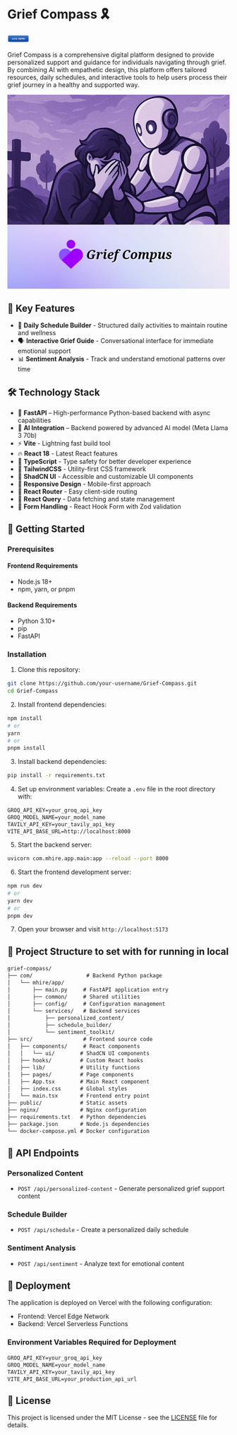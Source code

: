 # Grief Compass 🎗️

<a href="https://grief-compus.onrender.com/">
  <img src="com/mhire/ui/public/live-demo.png" alt="Live Demo" width="50" />
</a>

Grief Compass is a comprehensive digital platform designed to provide personalized support and guidance for individuals navigating through grief. By combining AI with empathetic design, this platform offers tailored resources, daily schedules, and interactive tools to help users process their grief journey in a healthy and supported way.

![Grief Compass](com/mhire/ui/public/gc.png)

## 🌟 Key Features

- 📅 **Daily Schedule Builder** - Structured daily activities to maintain routine and wellness
- 🗣️ **Interactive Grief Guide** - Conversational interface for immediate emotional support
- 📊 **Sentiment Analysis** - Track and understand emotional patterns over time

## 🛠️ Technology Stack

- 🚀 **FastAPI** – High-performance Python-based backend with async capabilities
- 🧠 **AI Integration** – Backend powered by advanced AI model (Meta Llama 3 70b)
- ⚡️ **Vite** - Lightning fast build tool
- 🔥 **React 18** - Latest React features
- 🧩 **TypeScript** - Type safety for better developer experience
- 🎨 **TailwindCSS** - Utility-first CSS framework
- 🧰 **ShadCN UI** - Accessible and customizable UI components
- 📱 **Responsive Design** - Mobile-first approach
- 🧭 **React Router** - Easy client-side routing
- 🔄 **React Query** - Data fetching and state management
- 🧪 **Form Handling** - React Hook Form with Zod validation

## 🚀 Getting Started

### Prerequisites

#### Frontend Requirements
- Node.js 18+ 
- npm, yarn, or pnpm

#### Backend Requirements
- Python 3.10+
- pip
- FastAPI

### Installation

1. Clone this repository:
```bash
git clone https://github.com/your-username/Grief-Compass.git
cd Grief-Compass
```

2. Install frontend dependencies:
```bash
npm install
# or
yarn
# or
pnpm install
```

3. Install backend dependencies:
```bash
pip install -r requirements.txt
```

4. Set up environment variables:
Create a `.env` file in the root directory with:
```env
GROQ_API_KEY=your_groq_api_key
GROQ_MODEL_NAME=your_model_name
TAVILY_API_KEY=your_tavily_api_key
VITE_API_BASE_URL=http://localhost:8000
```

5. Start the backend server:
```bash
uvicorn com.mhire.app.main:app --reload --port 8000
```

6. Start the frontend development server:
```bash
npm run dev
# or
yarn dev
# or
pnpm dev
```

7. Open your browser and visit `http://localhost:5173`

## 📁 Project Structure to set with for running in local

```
grief-compass/
├── com/                 # Backend Python package
│   └── mhire/app/
│       ├── main.py     # FastAPI application entry
│       ├── common/     # Shared utilities
│       ├── config/     # Configuration management
│       └── services/   # Backend services
│           ├── personalized_content/
│           ├── schedule_builder/
│           └── sentiment_toolkit/
├── src/                # Frontend source code
│   ├── components/     # React components
│   │   └── ui/        # ShadCN UI components
│   ├── hooks/         # Custom React hooks
│   ├── lib/           # Utility functions
│   ├── pages/         # Page components
│   ├── App.tsx        # Main React component
│   ├── index.css      # Global styles
│   └── main.tsx       # Frontend entry point
├── public/            # Static assets
├── nginx/             # Nginx configuration
├── requirements.txt   # Python dependencies
├── package.json       # Node.js dependencies
└── docker-compose.yml # Docker configuration
```

## 🔧 API Endpoints

### Personalized Content
- `POST /api/personalized-content` - Generate personalized grief support content

### Schedule Builder
- `POST /api/schedule` - Create a personalized daily schedule

### Sentiment Analysis
- `POST /api/sentiment` - Analyze text for emotional content

## 🚀 Deployment

The application is deployed on Vercel with the following configuration:
- Frontend: Vercel Edge Network
- Backend: Vercel Serverless Functions

### Environment Variables Required for Deployment
```env
GROQ_API_KEY=your_groq_api_key
GROQ_MODEL_NAME=your_model_name
TAVILY_API_KEY=your_tavily_api_key
VITE_API_BASE_URL=your_production_api_url
```

## 📄 License

This project is licensed under the MIT License - see the [LICENSE](LICENSE) file for details.
